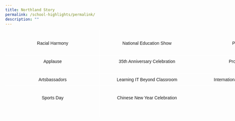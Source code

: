 ```yaml
---
title: Northland Story
permalink: /school-highlights/permalink/
description: ""
---
```


<style type="text/css">
.tg  {border-collapse:collapse;border-spacing:0;margin:0px auto;}
.tg td{border-color:black;border-style:solid;border-width:1px;font-family:Arial, sans-serif;font-size:14px;
  overflow:hidden;padding:10px 10px;word-break:normal;}
.tg th{border-color:black;border-style:solid;border-width:1px;font-family:Arial, sans-serif;font-size:14px;
  font-weight:normal;overflow:hidden;padding:10px 10px;word-break:normal;}
.tg .tg-zv4m{border-color:#ffffff;text-align:left;vertical-align:top}
.tg .tg-8jgo{border-color:#ffffff;text-align:center;vertical-align:top}
.tg .tg-ogyt{border-color:#ffffff;position:-webkit-sticky;position:sticky;text-align:center;top:-1px;vertical-align:top;
  will-change:transform}
</style>
<table style="undefined;table-layout: fixed; width: 903px" class="tg">
<colgroup>
<col style="width: 301px">
<col style="width: 301px">
<col style="width: 301px">
</colgroup>
<thead>
  <tr>
    <th class="tg-ogyt"></th>
    <th class="tg-ogyt"></th>
    <th class="tg-ogyt"></th>
  </tr>
</thead>
<tbody>
  <tr>
    <td class="tg-8jgo">Racial Harmony</td>
    <td class="tg-8jgo">National Education Show</td>
    <td class="tg-8jgo">P5 Camp</td>
  </tr>
  <tr>
    <td class="tg-8jgo"></td>
    <td class="tg-8jgo"></td>
    <td class="tg-8jgo"></td>
  </tr>
  <tr>
    <td class="tg-8jgo">Applause</td>
    <td class="tg-8jgo">35th Anniversary Celebration</td>
    <td class="tg-8jgo">Project Work</td>
  </tr>
  <tr>
    <td class="tg-8jgo"></td>
    <td class="tg-8jgo"></td>
    <td class="tg-8jgo"></td>
  </tr>
  <tr>
    <td class="tg-8jgo">Artsbassadors</td>
    <td class="tg-8jgo">Learning IT Beyond Classroom</td>
    <td class="tg-8jgo">International Friendship Day</td>
  </tr>
  <tr>
    <td class="tg-8jgo"></td>
    <td class="tg-8jgo"></td>
    <td class="tg-8jgo"></td>
  </tr>
  <tr>
    <td class="tg-8jgo">Sports Day</td>
    <td class="tg-8jgo">Chinese New Year Celebration</td>
    <td class="tg-8jgo"></td>
  </tr>
  <tr>
    <td class="tg-zv4m"></td>
    <td class="tg-zv4m"></td>
    <td class="tg-zv4m"></td>
  </tr>
  <tr>
    <td class="tg-zv4m"></td>
    <td class="tg-zv4m"></td>
    <td class="tg-zv4m"></td>
  </tr>
</tbody>
</table>